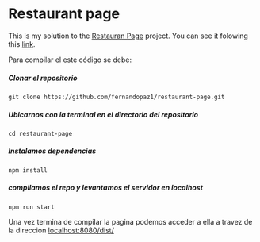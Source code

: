 # Restaurant page

This is my solution to the [Restauran Page](https://www.theodinproject.com/courses/javascript/lessons/restaurant-page) project. You can see it folowing this [link](https://fernandopaz1.github.io/restaurant-page/).

Para compilar el este código se debe:

##### Clonar el repositorio

```git clone https://github.com/fernandopaz1/restaurant-page.git```

##### Ubicarnos con la terminal en el directorio del repositorio

```cd restaurant-page```

##### Instalamos dependencias

```npm install```

##### compilamos el repo y levantamos el servidor en localhost

```npm run start```


Una vez termina de compilar la pagina podemos acceder a ella a travez de la direccion [localhost:8080/dist/](http://127.0.0.1:8080/dist/)

